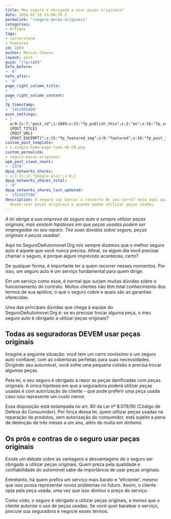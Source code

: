 ```yaml
---
title: Meu seguro é obrigado a usar peças originais?
date: 2016-01-16 13:00:35 Z
permalink: "/seguro-pecas-originais"
categories:
- Artigos
tags:
- cornerstone
- Featured
id: 1889
author: Marcos Chaves
layout: post
guid: "/?p=1889"
hefo_before:
- '0'
hefo_after:
- '0'
page_right_column_title:
- ''
page_right_column_content:
- ''
fp_timestamp:
- '1452956400'
post_settings:
- |
  a:9:{s:7:"post_id";i:1889;s:15:"fp_publish_this";s:2:"on";s:16:"fp_schedule_this";s:3:"yes";s:11:"fp_datetime";s:16:"2016/01/16 13:00";s:18:"fp_timezone_offset";s:3:"120";s:8:"msg_body";s:66:"Novo post no {SITE_NAME}
  {POST_TITLE}
  {POST_URL}
  {POST_EXCERPT}";s:15:"fp_featured_img";s:8:"featured";s:16:"fp_post_img_text";s:0:"";s:5:"pages";a:2:{i:0;s:3:"own";i:1;s:15:"520743491417556";}}
custom_post_template:
- u-single-home-page-look-GA-FB.php
custom_permalink:
- seguro-pecas-originais
wpb_post_views_count:
- '2370'
dpsp_networks_shares:
- a:1:{s:11:"google-plus";i:0;}
dpsp_networks_shares_total:
- '0'
dpsp_networks_shares_last_updated:
- '1515437186'
description: O seguro vai bancar o conserto do seu carro? Veja aqui quando as seguradoras
  devem usar peças originais e quando podem utilizar peças usadas.
---
```


_A lei obriga a sua empresa de seguro auto a sempre utilizar peças originais, mas existem hipóteses em que peças usadas podem ser empregadas no seu reparo. Tire suas dúvidas sobre seguro, peças originais e peças usadas!_

Aqui no SeguroDeAutomovel.Org nós sempre dizemos que o melhor seguro auto é aquele que você nunca precisa. Afinal, se algum dia você precisar chamar o seguro, é porque algum imprevisto aconteceu, certo?

De qualquer forma, é importante ter a quem recorrer nesses momentos. Por isso, um seguro auto é um serviço fundamental para quem dirige.

Em um serviço como esse, é normal que surjam muitas dúvidas sobre o funcionamento do contrato. Muitos clientes não têm total conhecimento dos termos de sua apólice, o que o seguro cobre e quais são as garantias oferecidas.

Uma das principais dúvidas que chega à equipe do SeguroDeAutomovel.Org é: se eu precisar trocar alguma peça, o meu seguro auto é obrigado a utilizar peças originais?

## **Todas as seguradoras DEVEM usar peças originais**

Imagine a seguinte situação: você tem um carro novíssimo e um seguro auto confiável, com as coberturas perfeitas para suas necessidades. Dirigindo seu automóvel, você sofre uma pequena colisão e precisa trocar algumas peças.

Pela lei, o seu seguro é obrigado a repor as peças danificadas com peças originais. A única hipótese em que a seguradora poderá utilizar peças usadas é com autorização do cliente – que pode preferir uma peça usada caso isso represente um custo menor.

Essa disposição está estampada no art. 80 da Lei nº 8.078/90 (Código de Defesa do Consumidor). Por força dessa lei, quem utilizar peças usadas na reparação de produtos, sem autorização do consumidor, está sujeito a pena de detenção de três meses a um ano, além de multa em dinheiro.

## **Os prós e contras de o seguro usar peças originais**

Existe um debate sobre as vantagens e desvantagens de o seguro ser obrigado a utilizar peças originais. Quem preza pela qualidade e confiabilidade do automóvel sabe da importância de usar peças originais.

Entretanto, há quem prefira um serviço mais barato e “eficiente”, mesmo que isso possa representar novos problemas no futuro. Assim, o cliente opta pela peça usada, uma vez que isso diminui o preço do serviço.

Como visto, o seguro é obrigado a utilizar peças originais, a menos que o cliente autorize o uso de peças usadas. Se você quer baratear o serviço, procure sua seguradora e negocie esses termos.